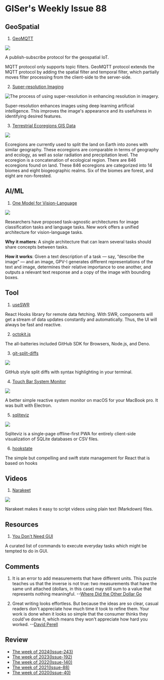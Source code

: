 # GISer's Weekly Issue 88

## GeoSpatial

1. [GeoMQTT](http://www.geomqtt.org/)

![](http://www.geomqtt.org/images/geomqtt_architecture.png)

A publish-subscribe protocol for the geospatial IoT.

MQTT protocol only supports topic filters. GeoMQTT protocol extends the MQTT protocol by adding the spatial filter and temporal filter, which partially moves filter processing from the client-side to the server-side.

2. [Super-resolution Imaging](https://www.gislounge.com/super-resolution-imaging/)

![The process of using super-resolution in enhancing resolution in imagery.](https://cdn.shortpixel.ai/client2/q_lossy,ret_img,w_1100/https://www.gislounge.com/wp-content/uploads/2021/06/MapScaping-Rsuper-resolution-upsampling.png)

Super-resolution enhances images using deep learning artificial intelligence. This improves the image's appearance and its usefulness in identifying desired features.

3. [Terrestrial Ecoregions GIS Data](https://www.gislounge.com/terrestrial-ecoregions-gis-data/)

![](https://cdn.shortpixel.ai/client2/q_lossy,ret_img,w_1034/https://www.gislounge.com/wp-content/uploads/2021/05/biomes-ecoregion.png)

Ecoregions are currently used to split the land on Earth into zones with similar geography. These ecoregions are comparable in terms of geography and ecology, as well as solar radiation and precipitation level. The ecoregion is a concatenation of ecological region. There are 846 ecoregions found on land. These 846 ecoregions are categorized into 14 biomes and eight biogeographic realms. Six of the biomes are forest, and eight are non-forested.

## AI/ML

1. [One Model for Vision-Language](https://www.deeplearning.ai/the-batch/issue-94/)

![](https://info.deeplearning.ai/hs-fs/hubfs/ezgif.com-gif-maker%20-%202021-05-04T162716.343.gif?width=1200&upscale=true&name=ezgif.com-gif-maker%20-%202021-05-04T162716.343.gif)

Researchers have proposed task-agnostic architectures for image classification tasks and language tasks. New work offers a unified architecture for vision-language tasks.

**Why it matters**: A single architecture that can learn several tasks should share concepts between tasks.

**How it works**: Given a text description of a task — say, “describe the image” — and an image, GPV-I generates different representations of the text and image, determines their relative importance to one another, and outputs a relevant text response and a copy of the image with bounding boxes.

## Tool

1. [useSWR](https://github.com/vercel/swr)

React Hooks library for remote data fetching. With SWR, components will get a stream of data updates constantly and automatically. Thus, the UI will always be fast and reactive.

2. [octokit.js](https://github.com/octokit/octokit.js)

The all-batteries included GitHub SDK for Browsers, Node.js, and Deno.

3. [git-split-diffs](https://github.com/banga/git-split-diffs)

![](https://github.com/banga/git-split-diffs/raw/main/screenshots/dark.png?raw=true)

GitHub style split diffs with syntax highlighting in your terminal.

4. [Touch Bar System Monitor](https://github.com/spagnuolocarmine/touchbar-systemmonitor/blob/master/README.md)

![](https://raw.githubusercontent.com/spagnuolocarmine/touchbar-systemmonitor/master/screenshots/touchbar_systemmonitor3.gif?token=ACPXSE7ILAQY5H4V4VO2B526OUIEQ)

A better simple reactive system monitor on macOS for your MacBook pro. It was built with Electron.

5. [sqliteviz](https://github.com/lana-k/sqliteviz)

![](https://github.com/lana-k/sqliteviz/wiki/img/Screenshot_result.png?0.13.0)

Sqliteviz is a single-page offline-first PWA for entirely client-side visualization of SQLite databases or CSV files.

6. [hookstate](https://github.com/avkonst/hookstate)

The simple but compelling and swift state management for React that is based on hooks

## Videos

1. [Narakeet](https://www.narakeet.com/docs/script/#more-examples)

![](https://www.narakeet.com/assets/howto/nk-script-screencast-20200829-pic-x304.jpg)

Narakeet makes it easy to script videos using plain text (Markdown) files.

## Resources

1. [You Don't Need GUI](https://github.com/you-dont-need/You-Dont-Need-GUI)

A curated list of commands to execute everyday tasks which might be tempted to do in GUI.

## Comments

1. It is an error to add measurements that have different units. This puzzle teaches us that the inverse is not true: two measurements that have the same unit attached (dollars, in this case) may still sum to a value that represents nothing meaningful.
   --[Where Did the Other Dollar Go](https://blog.cloudandtree.com/2021/04/the-other-dollar/)

2. Great writing looks effortless. But because the ideas are so clear, casual readers don't appreciate how much time it took to refine them.
   Your work is done when it looks so simple that the consumer thinks they could've done it, which means they won't appreciate how hard you worked.
   --[David Perell](https://twitter.com/david_perell/status/1378943650755842050)

## Review

- [The week of 2024(Issue-243)](../2024/issue-243.md)
- [The week of 2023(Issue-192)](../2023/issue-192.md)
- [The week of 2022(Issue-140)](../2022/issue-140.md)
- [The week of 2021(Issue-88)](../2021/issue-88.md)
- [The week of 2020(Issue-40)](../2020/issue-40.md)
